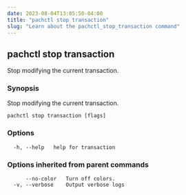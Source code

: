 ```yaml
---
date: 2023-08-04T13:05:50-04:00
title: "pachctl stop transaction"
slug: "Learn about the pachctl_stop_transaction command"
---
```


## pachctl stop transaction

Stop modifying the current transaction.

### Synopsis

Stop modifying the current transaction.

```
pachctl stop transaction [flags]
```

### Options

```
  -h, --help   help for transaction
```

### Options inherited from parent commands

```
      --no-color   Turn off colors.
  -v, --verbose    Output verbose logs
```

